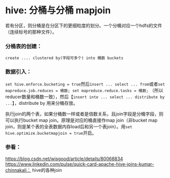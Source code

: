 # hive: 分桶与分桶 mapjoin

若有分区，则分桶是在分区下的更细粒度的划分。一个分桶对应一个hdfs的文件（连续标号的那种文件）。

### 分桶表的创建： 
```
create .... clustered by(字段可多个) into 桶数 buckets
```

### 数据引入：

```set hive.enforce.bucketing = true```然后```insert ... select ... from```或者```set mapreduce.job.reduces = 桶数; set mapreduce.reduce.tasks = 桶数;``` （所以reducer数量和桶数一致），然后【```insert into ... select ... distribute by ...```】，distribute by 用来分桶存放。

执行join的两个表，如果分桶数一样或者是倍数关系，且join字段是分桶字段，则可以执行bucket map join。原理是对应的桶直接作map join（非bucket map join，则是某个表的全表数据内存load后和另一个表join）。用```set hive.optimize.bucketmapjoin = true```开启。

### 参看：
https://blog.csdn.net/wisgood/article/details/80068834
https://www.linkedin.com/pulse/quick-card-apache-hive-joins-kumar-chinnakali： hive的各种join
